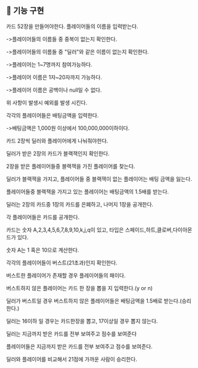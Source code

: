 ## 🎨 기능 구현

카드 52장을 만들어야한다.
플레이어들의 이름을 입력받는다.

->플레이어들의 이름들 중 중복이 없는지 확인한다.

->플레이어들의 이름들 중 "딜러"와 같은 이름이 없는지 확인한다.

->플레이어는 1~7명까지 참여가능하다.

->플레이어 이름은 1자~20자까지 가능하다.

->플레이어 이름은 공백이나 null일 수 없다.

위 사항이 발생시 예외를 발생 시킨다.

각각의 플레이어들은 배팅금액을 입력한다.

->배팅금액은 1,000원 이상에서 100,000,000이하이다.

카드 2장씩 딜러와 플레이어에게 나눠줘야한다.

딜러가 받은 2장의 카드가 블랙잭인지 확인한다.

2장을 받은 플레이어들중 블랙잭을 가진 플레이어를 찾는다.

딜러가 블랙잭을 가지고, 플레이어들 중 블랙잭이 없는 플레이어는 배팅 금액을 잃는다.

플레이어들중 블랙잭을 가지고 있는 플레이어는 배팅금액의 1.5배를 받는다.

딜러는 2장의 카드중 1장의 카드를 은폐하고, 나머지 1장을 공개한다.

각 플레이어들은 카드를 공개한다.

카드는 숫자 A,2,3,4,5,6,7,8,9,10,k,j,q이 있고, 타입은 스페이드,하트,클로버,다이아몬드가 있다.

숫자 A는 1 혹은 10으로 계산한다.

각각의 플레이어들이 버스트(21초과)인지 확인한다.

버스트한 플레이어가 존재할 경우 플레이어들의 패이다.

버스트하지 않은 플레이어는 카드 한 장을 뽑을 지 입력한다.(y or n)

딜러가 버스트일 경우 버스트하지 않은 플레이어들은 배팅금액을 1.5배로 받는다.(승리한다.)

딜러는 16이하 일 경우는 카드한장을 뽑고, 17이상일 경우 뽑지 않는다.

딜러는 지금까지 받은 카드를 전부 보여주고 점수를 보여준다

플레이어들은 지금까지 받은 카드를 전부 보여주고 점수를 보여준다.

딜러와 플레이어를 비교해서 21점에 가까운 사람이 승리한다.

